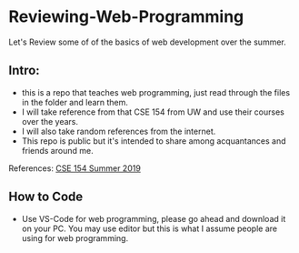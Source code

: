 # Reviewing-Web-Programming
Let's Review some of of the basics of web development over the summer. 



## Intro: ##
* this is a repo that teaches web programming, just read through the files in the folder and learn them. 
* I will take reference from that CSE 154 from UW and use their courses over the years. 
* I will also take random references from the internet. 
* This repo is public but it's intended to share among acquantances and friends around me. 

References: [CSE 154 Summer 2019](https://courses.cs.washington.edu/courses/cse154/19su/calendar/index.html)

## How to Code ##
* Use VS-Code for web programming, please go ahead and download it on your PC. You may use editor but this is what I assume people are using for web programming. 